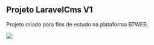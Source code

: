 ## Projeto LaravelCms V1

Projeto criado para fins de estudo na plataforma B7WEB.

[![](http://img.youtube.com/vi/EuAueDjBolI/0.jpg)](http://www.youtube.com/watch?v=EuAueDjBolI "")

